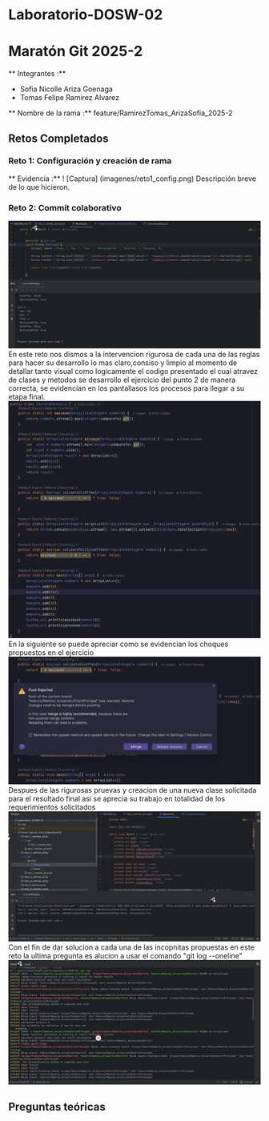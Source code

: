 # Laboratorio-DOSW-02

# Maratón Git 2025-2

** Integrantes :**
-  Sofia Nicolle Ariza Goenaga
-  Tomas Felipe Ramirez Alvarez

** Nombre de la rama :** feature/RamirezTomas_ArizaSofia_2025-2

## Retos Completados

### Reto 1: Configuración y creación de rama
** Evidencia :**
! [Captura] (imagenes/reto1_config.png)
Descripción breve de lo que hicieron.

### Reto 2: Commit colaborativo
![img_3.png](img_3.png)
En este reto nos dismos a la intervencion rigurosa de cada una de las reglas para hacer su desarrollo
lo mas claro,consiso y limpio al momento de detallar tanto visual como logicamente el codigo presentado 
el cual atravez de clases y metodos se desarrollo el ejercicio del punto 2 de manera correcta, se evidencian
en los pantallasos los procesos para llegar a su etapa final.
![img.png](img.png)
En la siguiente se puede apreciar como se evidencian los choques propuestos en el ejercicio 
![img_1.png](img_1.png)
Despues de las rigurosas pruevas y creacion de una nueva clase solicitada para el resultado final asi se 
aprecia su trabajo en totalidad de los requerimientos solicitados
![img_2.png](img_2.png)
Con el fin de dar solucion a cada una de las incopnitas propuestas en este reto la ultima pregunta es alucion
a usar el comando "git log --oneline"
![img_4.png](img_4.png)

## Preguntas teóricas 